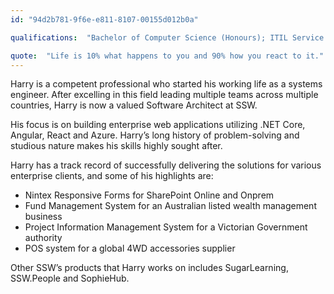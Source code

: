 ```yaml
---
id: "94d2b781-9f6e-e811-8107-00155d012b0a"

qualifications:  "Bachelor of Computer Science (Honours); ITIL Service Management"

quote:  "Life is 10% what happens to you and 90% how you react to it."
---
```


Harry is a competent professional who started his working life as a systems engineer. After excelling in this field leading multiple teams across multiple countries, Harry is now a valued Software Architect at SSW. 

His focus is on building enterprise web applications utilizing .NET Core, Angular, React and Azure. Harry’s long history of problem-solving and studious nature makes his skills highly sought after. 

Harry has a track record of successfully delivering the solutions for various enterprise clients, and some of his highlights are:

*	Nintex Responsive Forms for SharePoint Online and Onprem
*	Fund Management System for an Australian listed wealth management business
*	Project Information Management System for a Victorian Government authority
*	POS system for a global 4WD accessories supplier

Other SSW’s products that Harry works on includes SugarLearning, SSW.People and SophieHub.

